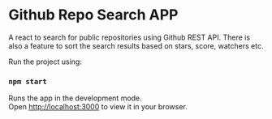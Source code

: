 # Github Repo Search APP

A react to search for public repositories using Github REST API. There is also a feature to sort the search results based on stars, score, watchers etc. 

Run the project using:

### `npm start`

Runs the app in the development mode.\
Open [http://localhost:3000](http://localhost:3000) to view it in your browser.




